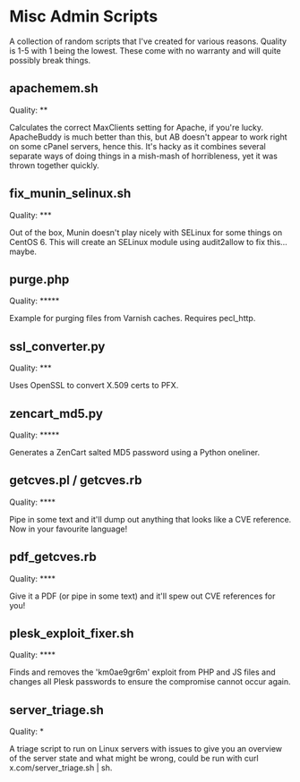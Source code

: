 Misc Admin Scripts
==================

A collection of random scripts that I've created for various reasons. Quality is 1-5 with 1 being the lowest. These come with no warranty and will quite possibly break things. 

apachemem.sh
------------
Quality: **

Calculates the correct MaxClients setting for Apache, if you're lucky. ApacheBuddy is much better than this, but AB doesn't appear to work right on some cPanel servers, hence this. It's hacky as it combines several separate ways of doing things in a mish-mash of horribleness, yet it was thrown together quickly.

fix_munin_selinux.sh
--------------------
Quality: ***

Out of the box, Munin doesn't play nicely with SELinux for some things on CentOS 6. This will create an SELinux module using audit2allow to fix this... maybe.

purge.php
---------
Quality: *****

Example for purging files from Varnish caches. Requires pecl_http.

ssl_converter.py
----------------
Quality: ***

Uses OpenSSL to convert X.509 certs to PFX.

zencart_md5.py
--------------
Quality: *****

Generates a ZenCart salted MD5 password using a Python oneliner.

getcves.pl / getcves.rb
-----------------------
Quality: ****

Pipe in some text and it'll dump out anything that looks like a CVE reference. Now in your favourite language!

pdf_getcves.rb
--------------
Quality: ****

Give it a PDF (or pipe in some text) and it'll spew out CVE references for you!


plesk_exploit_fixer.sh
----------------------
Quality: ****

Finds and removes the 'km0ae9gr6m' exploit from PHP and JS files and changes all Plesk passwords to ensure the compromise cannot occur again.

server_triage.sh
----------------
Quality: *

A triage script to run on Linux servers with issues to give you an overview of the server state and what might be wrong, could be run with curl x.com/server_triage.sh | sh.
